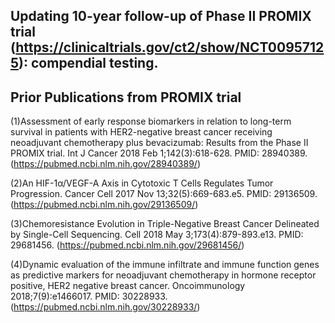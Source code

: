 Updating 10-year follow-up of Phase II PROMIX trial (https://clinicaltrials.gov/ct2/show/NCT00957125): compendial testing.
---------------
Prior Publications from PROMIX trial
---------------
(1)Assessment of early response biomarkers in relation to long-term survival in patients with HER2-negative breast cancer receiving neoadjuvant chemotherapy plus bevacizumab: Results from the Phase II PROMIX trial. Int J Cancer 2018 Feb 1;142(3):618-628. PMID: 28940389. (https://pubmed.ncbi.nlm.nih.gov/28940389/)

(2)An HIF-1α/VEGF-A Axis in Cytotoxic T Cells Regulates Tumor Progression. Cancer Cell 2017 Nov 13;32(5):669-683.e5. PMID: 29136509. (https://pubmed.ncbi.nlm.nih.gov/29136509/)

(3)Chemoresistance Evolution in Triple-Negative Breast Cancer Delineated by Single-Cell Sequencing. Cell 2018 May 3;173(4):879-893.e13. PMID: 29681456. (https://pubmed.ncbi.nlm.nih.gov/29681456/)

(4)Dynamic evaluation of the immune infiltrate and immune function genes as predictive markers for neoadjuvant chemotherapy in hormone receptor positive, HER2 negative breast cancer. Oncoimmunology 2018;7(9):e1466017. PMID: 30228933. (https://pubmed.ncbi.nlm.nih.gov/30228933/)
